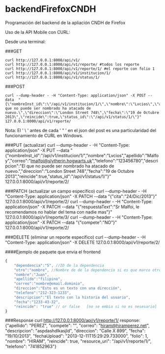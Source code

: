 backendFirefoxCNDH
==================

Programación del backend de la apliación CNDH de Firefox

Uso de la API Mobile con CURL:

Desde una terminal:

###GET

	curl http://127.0.0.1:8000/api/v1/
	curl http://127.0.0.1:8000/api/v1/reporte/ #todos los reporte
	curl http://127.0.0.1:8000/api/v1/reporte/1/ #el reporte con folio 1
	curl http://127.0.0.1:8000/api/v1/institucion/1/
	curl http://127.0.0.1:8000/api/v1/status/1/

###POST 

	curl --dump-header - -H "Content-Type: application/json" -X POST --data  "{\"nombreInst_id\":\"/api/v1/institucion/1/\",\"nombre\":\"Lvcios\",\"apellido\":\"Malfoy\",\"correo\":\"lmalfoi@slytherin.hogwarts.uk\",\"telefono\":\"123456780\",\"descripcion\":\"El que no puede ser nombrado ha atacado de nuevo.\",\"direccion\":\"London Street 748\",\"fecha\":\"19 de Octubre 2013\",\"reincide\":true,\"status_id\":\"/api/v1/status/1/\"}" 127.0.0.1:8000/api/v1/reporte/

Nota: El ' \ ' antes de cada ' " ' en el json del post es una particularidad del funcionamiento de CURL en Windows.

###PUT (actualizar)
	curl --dump-header - -H "Content-Type: application/json" -X PUT --data "{\"nombreInst_id\":\"/api/v1/institucion/1/\",\"nombre\":\"Lvcios\",\"apellido\":\"Malfoy\",\"correo\":\"lmalfoi@slytherin.hogwarts.uk\",\"telefono\":\"123456780\",\"descripcion\":\"El que no puede ser nombrado ha atacado de nuevo.\",\"direccion\":\"London Street 748\",\"fecha\":\"19 de Octubre 2013\",\"reincide\":true,\"status_id\":\"/api/v1/status/1/\"}" 127.0.0.1:8000/api/v1/reporte/2/

###PATCH (actualizar un campo específico)
	curl --dump-header - -H "Content-Type: application/json" -X PATCH --data "{\"cita\":\"24/Dic/2013\"}" 127.0.0.1:8000/api/v1/reporte/2/
	curl --dump-header - -H "Content-Type: application/json" -X PATCH --data "{\"respuestaText\":\"Sr Malfoi, le recomendamos no hablar del tema con nadie mas\"}" 127.0.0.1:8000/api/v1/reporte/3/
	curl --dump-header - -H "Content-Type: application/json" -X PATCH --data "{\"compete\":\"NO\"}" 127.0.0.1:8000/api/v1/reporte/2/


###DELETE (eliminar un reporte específico)
	curl --dump-header - -H "Content-Type: application/json" -X DELETE  127.0.0.1:8000/api/v1/reporte/2/

####Ejemplo de paquete que envia el frontend
```js
{
	"dependencia":"5", //ID de la dependencia
	"otro":"nombre", //Nombre de de la dependencia si es que marco otro  [no se embia si no es nesesario]
	"nombre":"Juan", 
	"apellido":"filipino",
	"correo":"nombre@email.dominio",
	"direccion":"Esto es un texto con una dirección",
	"telefono":"212-323-1233",
	"descripcion":"El texto con la historia del usuario",
	"fecha":"1233-43-32",
	"reincide": "true" // or false   [no se embia si no es nesesario]
}
```

###Response 
	curl http://127.0.0.1:8000/api/v1/reporte/1/
	response: {"apellido": "PEREZ", "compete": "", "correo": "hiram@hiramperez.net", "descripcion": "aspdashdlkasjld", "direccion": "Calle  X 899", "fecha": "19/10/2013", "fechaUpload": "2013-12-11T15:29:29.733000", "folio": 1, "nombre": "HIRAM", "reincide": true, "resource_uri": "/api/v1/reporte/1/", "telefono": "741852963"} 
